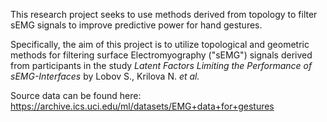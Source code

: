This research project seeks to use methods derived from topology to filter sEMG signals to improve predictive power for hand gestures.

Specifically, the aim of this project is to utilize topological and geometric methods for filtering surface Electromyography ("sEMG") signals derived from participants in the study *Latent Factors Limiting the Performance of sEMG-Interfaces* by Lobov S., Krilova N. *et al.*




Source data can be found here: https://archive.ics.uci.edu/ml/datasets/EMG+data+for+gestures


